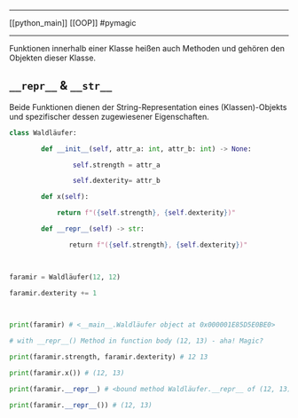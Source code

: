 ___
[[python_main]]
[[OOP]]
#pymagic
___
Funktionen innerhalb einer Klasse heißen auch Methoden und gehören den Objekten dieser Klasse.

## `__repr__` & `__str__`

Beide Funktionen dienen der String-Representation eines (Klassen)-Objekts und spezifischer dessen zugewiesener Eigenschaften.

```python
class Waldläufer:

        def __init__(self, attr_a: int, attr_b: int) -> None:

                self.strength = attr_a

                self.dexterity= attr_b

        def x(self):

            return f"({self.strength}, {self.dexterity})"

        def __repr__(self) -> str:

               return f"({self.strength}, {self.dexterity})"

  

faramir = Waldläufer(12, 12)

faramir.dexterity += 1

  

print(faramir) # <__main__.Waldläufer object at 0x000001E85D5E0BE0>

# with __repr__() Method in function body (12, 13) - aha! Magic?

print(faramir.strength, faramir.dexterity) # 12 13

print(faramir.x()) # (12, 13)

print(faramir.__repr__) # <bound method Waldläufer.__repr__ of (12, 13)>

print(faramir.__repr__()) # (12, 13)
```
